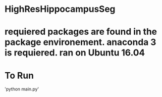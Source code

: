 # HighResHippocampusSeg
# requiered packages are found in the package environement. anaconda 3 is requiered. ran on Ubuntu 16.04
# To Run
'python main.py'
